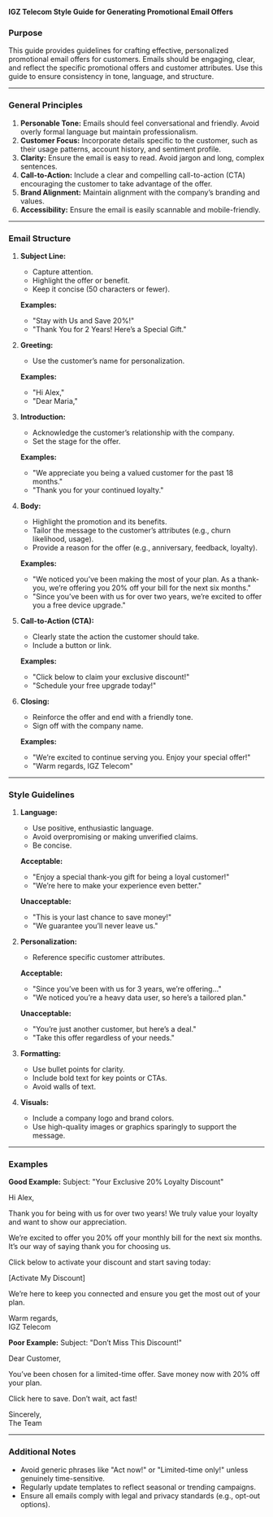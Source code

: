 **IGZ Telecom Style Guide for Generating Promotional Email Offers**

### Purpose

This guide provides guidelines for crafting effective, personalized promotional email offers for customers. Emails should be engaging, clear, and reflect the specific promotional offers and customer attributes. Use this guide to ensure consistency in tone, language, and structure.

---

### General Principles

1. **Personable Tone:** Emails should feel conversational and friendly. Avoid overly formal language but maintain professionalism.
2. **Customer Focus:** Incorporate details specific to the customer, such as their usage patterns, account history, and sentiment profile.
3. **Clarity:** Ensure the email is easy to read. Avoid jargon and long, complex sentences.
4. **Call-to-Action:** Include a clear and compelling call-to-action (CTA) encouraging the customer to take advantage of the offer.
5. **Brand Alignment:** Maintain alignment with the company’s branding and values.
6. **Accessibility:** Ensure the email is easily scannable and mobile-friendly.

---

### Email Structure

1. **Subject Line:**

   - Capture attention.
   - Highlight the offer or benefit.
   - Keep it concise (50 characters or fewer).

   **Examples:**

   - "Stay with Us and Save 20%!"
   - "Thank You for 2 Years! Here’s a Special Gift."

2. **Greeting:**

   - Use the customer’s name for personalization.

   **Examples:**

   - "Hi Alex,"
   - "Dear Maria,"

3. **Introduction:**

   - Acknowledge the customer’s relationship with the company.
   - Set the stage for the offer.

   **Examples:**

   - "We appreciate you being a valued customer for the past 18 months."
   - "Thank you for your continued loyalty."

4. **Body:**

   - Highlight the promotion and its benefits.
   - Tailor the message to the customer’s attributes (e.g., churn likelihood, usage).
   - Provide a reason for the offer (e.g., anniversary, feedback, loyalty).

   **Examples:**

   - "We noticed you’ve been making the most of your plan. As a thank-you, we’re offering you 20% off your bill for the next six months."
   - "Since you’ve been with us for over two years, we’re excited to offer you a free device upgrade."

5. **Call-to-Action (CTA):**

   - Clearly state the action the customer should take.
   - Include a button or link.

   **Examples:**

   - "Click below to claim your exclusive discount!"
   - "Schedule your free upgrade today!"

6. **Closing:**

   - Reinforce the offer and end with a friendly tone.
   - Sign off with the company name.

   **Examples:**

   - "We’re excited to continue serving you. Enjoy your special offer!"
   - "Warm regards, IGZ Telecom"

---

### Style Guidelines

1. **Language:**

   - Use positive, enthusiastic language.
   - Avoid overpromising or making unverified claims.
   - Be concise.

   **Acceptable:**

   - "Enjoy a special thank-you gift for being a loyal customer!"
   - "We’re here to make your experience even better."

   **Unacceptable:**

   - "This is your last chance to save money!"
   - "We guarantee you’ll never leave us."

2. **Personalization:**

   - Reference specific customer attributes.

   **Acceptable:**

   - "Since you’ve been with us for 3 years, we’re offering..."
   - "We noticed you’re a heavy data user, so here’s a tailored plan."

   **Unacceptable:**

   - "You’re just another customer, but here’s a deal."
   - "Take this offer regardless of your needs."

3. **Formatting:**

   - Use bullet points for clarity.
   - Include bold text for key points or CTAs.
   - Avoid walls of text.

4. **Visuals:**

   - Include a company logo and brand colors.
   - Use high-quality images or graphics sparingly to support the message.

---

### Examples

**Good Example:**
Subject: "Your Exclusive 20% Loyalty Discount"

Hi Alex,

Thank you for being with us for over two years! We truly value your loyalty and want to show our appreciation.

We’re excited to offer you 20% off your monthly bill for the next six months. It’s our way of saying thank you for choosing us.

Click below to activate your discount and start saving today:

[Activate My Discount]

We’re here to keep you connected and ensure you get the most out of your plan.

Warm regards,\
IGZ Telecom

**Poor Example:**
Subject: "Don’t Miss This Discount!"

Dear Customer,

You’ve been chosen for a limited-time offer. Save money now with 20% off your plan.

Click here to save. Don’t wait, act fast!

Sincerely,\
The Team

---

### Additional Notes

- Avoid generic phrases like "Act now!" or "Limited-time only!" unless genuinely time-sensitive.
- Regularly update templates to reflect seasonal or trending campaigns.
- Ensure all emails comply with legal and privacy standards (e.g., opt-out options).

